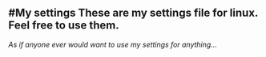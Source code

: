 #My settings
These are my settings file for linux.
Feel free to use them.
---
*As if anyone ever would want to use my settings for anything...*
